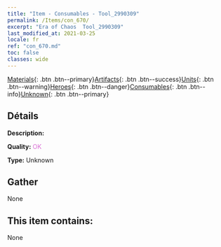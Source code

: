 ```yaml
---
title: "Item - Consumables - Tool_2990309"
permalink: /Items/con_670/
excerpt: "Era of Chaos  Tool_2990309"
last_modified_at: 2021-03-25
locale: fr
ref: "con_670.md"
toc: false
classes: wide
---
```

 [Materials](/fr/Items/){: .btn .btn--primary}[Artifacts](/fr/Items/Artifacts/){: .btn .btn--success}[Units](/fr/Items/Units/){: .btn .btn--warning}[Heroes](/fr/Items/Heroes/){: .btn .btn--danger}[Consumables](/fr/Items/Consumables/){: .btn .btn--info}[Unknown](/fr/Items/Unknown/){: .btn .btn--primary}

## Détails
 **Description:** 

 **Quality:** <span style="color: #DA70D6">OK</span>

 **Type:** Unknown

## Gather

  None

## This item contains:

  None

